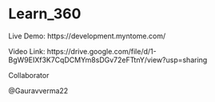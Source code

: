 # Learn_360
 
<p>Live Demo: https://development.myntome.com/  </p>

<p>Video Link: https://drive.google.com/file/d/1-BgW9EIXf3K7CqDCMYm8sDGv72eFTtnY/view?usp=sharing </p>


<p>Collaborator</p>
@Gauravverma22

